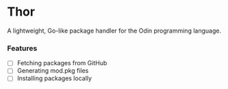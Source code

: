 # Thor
A lightweight, Go-like package handler for the Odin programming language.

### Features
- [ ] Fetching packages from GitHub
- [ ] Generating mod.pkg files
- [ ] Installing packages locally